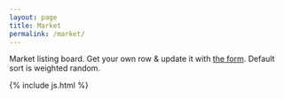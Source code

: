 ```yaml
---
layout: page
title: Market
permalink: /market/
---
```

<p>Market listing board. Get your own row & update it with <a href="https://forms.gle/auuD6fUSLtePDNfT6">the form</a>. Default sort is weighted random.</p>
<div id="table-container" class="table-dark"></div>

{% include js.html %}
<script src="//cdn.datatables.net/plug-ins/1.11.3/sorting/time.js"></script>
<script>
  function imageInsert(link){
    if (link)
      return "<img style='max-height:400px' src='" + link + "' alt='market listing image'>";
    else
      return "";
  }
  CsvToHtmlTable.init({
    csv_path: 'https://docs.google.com/spreadsheets/d/1gs7uBMihI0tIb3P0JeEXOyaMZLfS6cUpEzlPBx5jqLg/export?format=csv', 
    element: 'table-container', 
    allow_download: false,
    csv_options: {separator: ',', delimiter: '"'},
    datatables_options: {
      "paging": false, 
      "order": [[4,'asc']],
      "autoWidth": false,
      "columns": [
        { "width": "15%" }, // Username
        { "width": "30%" }, // Image
        { "width": "45%" }, // Text
        { "width": "10%" }, // Last Updated
        { "width": "0%" } // random thing
      ],
      "columnDefs": [
        { type: 'time-uni', targets: 3 },
        { visible: false, targets: 4 }
      ]
    },
    custom_formatting: [[1, imageInsert]]
  });
</script>

